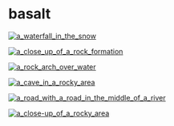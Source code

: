 # basalt

<a href="a_waterfall_in_the_snow.jpg"><img alt="a_waterfall_in_the_snow" src="a_waterfall_in_the_snow.jpg"></a>

<a href="a_close_up_of_a_rock_formation.jpg"><img alt="a_close_up_of_a_rock_formation" src="a_close_up_of_a_rock_formation.jpg"></a>

<a href="a_rock_arch_over_water.jpg"><img alt="a_rock_arch_over_water" src="a_rock_arch_over_water.jpg"></a>

<a href="a_cave_in_a_rocky_area.jpg"><img alt="a_cave_in_a_rocky_area" src="a_cave_in_a_rocky_area.jpg"></a>

<a href="a_road_with_a_road_in_the_middle_of_a_river.jpg"><img alt="a_road_with_a_road_in_the_middle_of_a_river" src="a_road_with_a_road_in_the_middle_of_a_river.jpg"></a>

<a href="a_close-up_of_a_rocky_area.jpg"><img alt="a_close-up_of_a_rocky_area" src="a_close-up_of_a_rocky_area.jpg"></a>

